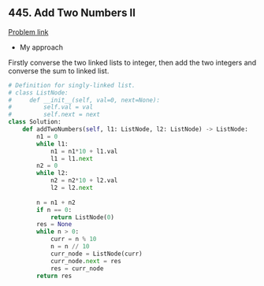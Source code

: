 ## 445. Add Two Numbers II

[Problem link](https://leetcode.com/problems/add-two-numbers-ii/)

- My approach

Firstly converse the two linked lists to integer, then add the two integers and converse the sum to linked list.

```python
# Definition for singly-linked list.
# class ListNode:
#     def __init__(self, val=0, next=None):
#         self.val = val
#         self.next = next
class Solution:
    def addTwoNumbers(self, l1: ListNode, l2: ListNode) -> ListNode:
        n1 = 0
        while l1:
            n1 = n1*10 + l1.val
            l1 = l1.next
        n2 = 0
        while l2:
            n2 = n2*10 + l2.val
            l2 = l2.next
        
        n = n1 + n2
        if n == 0:
            return ListNode(0)
        res = None
        while n > 0:
            curr = n % 10
            n = n // 10
            curr_node = ListNode(curr)
            curr_node.next = res
            res = curr_node
        return res
```
